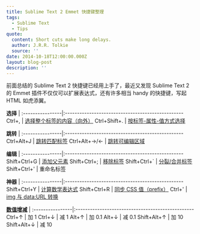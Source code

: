```yaml
---
title: Sublime Text 2 Emmet 快捷键整理
tags:
  - Sublime Text
  - Tips
quote:
  content: Short cuts make long delays.
  author: J.R.R. Tolkie
  source: ''
date: 2014-10-18T12:00:00.000Z
layout: blog-post
description: ''
---
```



前面总结的 Sublime Text 2 快捷键已经用上手了，最近又发现 Sublime Text 2 的 Emmet 插件不仅仅可以扩展表达式，还有许多相当 handy 的快捷键，写起 HTML 如虎添翼。


**选择**         |
:----------------|:-------------------------------------------------
Ctrl+,           |       [选择整个标签的内容（向外）](http://docs.emmet.io/actions/expand-abbreviation/)
Ctrl+Shift+.     |       [按标签-属性-值方式选择](http://docs.emmet.io/actions/select-item/)

**跳转**         |
:----------------|:-------------------------------------------------
Ctrl+Alt+J       |       [跳转匹配标签](http://docs.emmet.io/actions/go-to-pair/)
Ctrl+Alt+→/←     |       [跳转可编辑区域](http://docs.emmet.io/actions/go-to-edit-point/)

**编辑**         |
:----------------|:-------------------------------------------------
Shift+Ctrl+G     |       [添加父元素](http://docs.emmet.io/actions/wrap-with-abbreviation/)
Shift+Ctrl+;     |       [移除标签](http://docs.emmet.io/actions/remove-tag/)
Shift+Ctrl+`     |       [分裂/合并标签](http://docs.emmet.io/actions/split-join-tag/)
Shift+Ctrl+'     |       重命名标签

**神器**         |
:----------------|:-------------------------------------------------
Shift+Ctrl+Y     |       [计算数学表达式](http://docs.emmet.io/actions/evaluate-math/)
Shift+Ctrl+R     |       [同步 CSS 值（prefix）](http://docs.emmet.io/actions/reflect-css-value/)
Ctrl+'           |       [img 与 data:URL 转换](http://docs.emmet.io/actions/base64/)

**[数值增减](http://docs.emmet.io/actions/inc-dec-number/)** |
:----------------|:-------------------------------------------------
Ctrl+↑           |       加 1
Ctrl+↓           |       减 1
Alt+↑            |       加 0.1
Alt+↓            |       减 0.1
Shift+Alt+↑      |       加 10
Shift+Alt+↓      |       减 10

